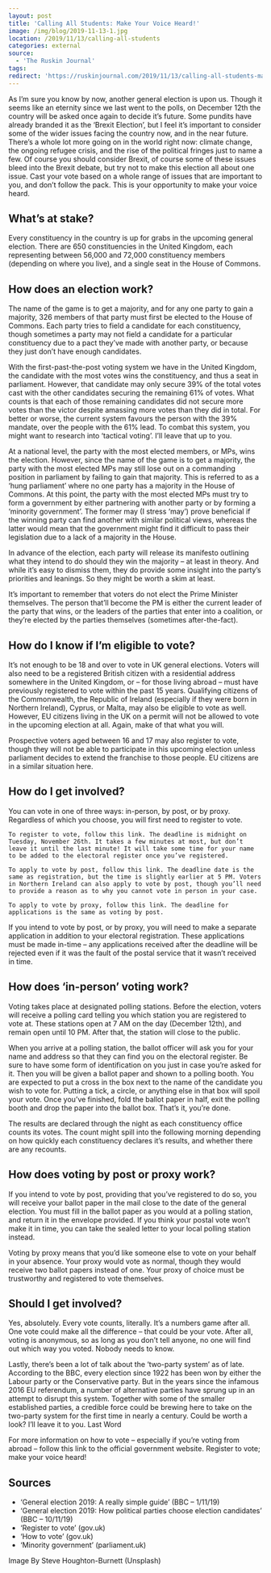 ```yaml
---
layout: post
title: 'Calling All Students: Make Your Voice Heard!'
image: /img/blog/2019-11-13-1.jpg
location: /2019/11/13/calling-all-students
categories: external
source:
  - 'The Ruskin Journal'
tags:
redirect: 'https://ruskinjournal.com/2019/11/13/calling-all-students-make-your-voice-heard/'
---
```


As I’m sure you know by now, another general election is upon us. Though it seems like an eternity since we last went to the polls, on December 12th the country will be asked once again to decide it’s future. Some pundits have already branded it as the ‘Brexit Election’, but I feel it’s important to consider some of the wider issues facing the country now, and in the near future. There’s a whole lot more going on in the world right now: climate change, the ongoing refugee crisis, and the rise of the political fringes just to name a few. Of course you should consider Brexit, of course some of these issues bleed into the Brexit debate, but try not to make this election all about one issue. Cast your vote based on a whole range of issues that are important to you, and don’t follow the pack. This is your opportunity to make your voice heard.

## What’s at stake?

Every constituency in the country is up for grabs in the upcoming general election. There are 650 constituencies in the United Kingdom, each representing between 56,000 and 72,000 constituency members (depending on where you live), and a single seat in the House of Commons.

## How does an election work?

The name of the game is to get a majority, and for any one party to gain a majority, 326 members of that party must first be elected to the House of Commons. Each party tries to field a candidate for each constituency, though sometimes a party may not field a candidate for a particular constituency due to a pact they’ve made with another party, or because they just don’t have enough candidates.

With the first-past-the-post voting system we have in the United Kingdom, the candidate with the most votes wins the constituency, and thus a seat in parliament. However, that candidate may only secure 39% of the total votes cast with the other candidates securing the remaining 61% of votes. What counts is that each of those remaining candidates did not secure more votes than the victor despite amassing more votes than they did in total. For better or worse, the current system favours the person with the 39% mandate, over the people with the 61% lead. To combat this system, you might want to research into ‘tactical voting’. I’ll leave that up to you.

At a national level, the party with the most elected members, or MPs, wins the election. However, since the name of the game is to get a majority, the party with the most elected MPs may still lose out on a commanding position in parliament by failing to gain that majority. This is referred to as a ‘hung parliament’ where no one party has a majority in the House of Commons. At this point, the party with the most elected MPs must try to form a government by either partnering with another party or by forming a ‘minority government’. The former may (I stress ‘may’) prove beneficial if the winning party can find another with similar political views, whereas the latter would mean that the government might find it difficult to pass their legislation due to a lack of a majority in the House.

In advance of the election, each party will release its manifesto outlining what they intend to do should they win the majority – at least in theory. And while it’s easy to dismiss them, they do provide some insight into the party’s priorities and leanings. So they might be worth a skim at least.

It’s important to remember that voters do not elect the Prime Minister themselves. The person that’ll become the PM is either the current leader of the party that wins, or the leaders of the parties that enter into a coalition, or they’re elected by the parties themselves (sometimes after-the-fact).

## How do I know if I’m eligible to vote?

It’s not enough to be 18 and over to vote in UK general elections. Voters will also need to be a registered British citizen with a residential address somewhere in the United Kingdom, or – for those living abroad – must have previously registered to vote within the past 15 years. Qualifying citizens of the Commonwealth, the Republic of Ireland (especially if they were born in Northern Ireland), Cyprus, or Malta, may also be eligible to vote as well. However, EU citizens living in the UK on a permit will not be allowed to vote in the upcoming election at all. Again, make of that what you will.

Prospective voters aged between 16 and 17 may also register to vote, though they will not be able to participate in this upcoming election unless parliament decides to extend the franchise to those people. EU citizens are in a similar situation here.

## How do I get involved?

You can vote in one of three ways: in-person, by post, or by proxy. Regardless of which you choose, you will first need to register to vote.

    To register to vote, follow this link. The deadline is midnight on Tuesday, November 26th. It takes a few minutes at most, but don’t leave it until the last minute! It will take some time for your name to be added to the electoral register once you’ve registered.

    To apply to vote by post, follow this link. The deadline date is the same as registration, but the time is slightly earlier at 5 PM. Voters in Northern Ireland can also apply to vote by post, though you’ll need to provide a reason as to why you cannot vote in person in your case.

    To apply to vote by proxy, follow this link. The deadline for applications is the same as voting by post.

If you intend to vote by post, or by proxy, you will need to make a separate application in addition to your electoral registration. These applications must be made in-time – any applications received after the deadline will be rejected even if it was the fault of the postal service that it wasn’t received in time.

## How does ‘in-person’ voting work?

Voting takes place at designated polling stations. Before the election, voters will receive a polling card telling you which station you are registered to vote at. These stations open at 7 AM on the day (December 12th), and remain open until 10 PM. After that, the station will close to the public.

When you arrive at a polling station, the ballot officer will ask you for your name and address so that they can find you on the electoral register. Be sure to have some form of identification on you just in case you’re asked for it. Then you will be given a ballot paper and shown to a polling booth. You are expected to put a cross in the box next to the name of the candidate you wish to vote for. Putting a tick, a circle, or anything else in that box will spoil your vote. Once you’ve finished, fold the ballot paper in half, exit the polling booth and drop the paper into the ballot box. That’s it, you’re done.

The results are declared through the night as each constituency office counts its votes. The count might spill into the following morning depending on how quickly each constituency declares it’s results, and whether there are any recounts.

## How does voting by post or proxy work?

If you intend to vote by post, providing that you’ve registered to do so, you will receive your ballot paper in the mail close to the date of the general election. You must fill in the ballot paper as you would at a polling station, and return it in the envelope provided. If you think your postal vote won’t make it in time, you can take the sealed letter to your local polling station instead.

Voting by proxy means that you’d like someone else to vote on your behalf in your absence. Your proxy would vote as normal, though they would receive two ballot papers instead of one. Your proxy of choice must be trustworthy and registered to vote themselves.

## Should I get involved?

Yes, absolutely. Every vote counts, literally. It’s a numbers game after all. One vote could make all the difference – that could be your vote. After all, voting is anonymous, so as long as you don’t tell anyone, no one will find out which way you voted. Nobody needs to know.

Lastly, there’s been a lot of talk about the ‘two-party system’ as of late. According to the BBC, every election since 1922 has been won by either the Labour party or the Conservative party. But in the years since the infamous 2016 EU referendum, a number of alternative parties have sprung up in an attempt to disrupt this system. Together with some of the smaller established parties, a credible force could be brewing here to take on the two-party system for the first time in nearly a century. Could be worth a look? I’ll leave it to you.
Last Word

For more information on how to vote – especially if you’re voting from abroad – follow this link to the official government website. Register to vote; make your voice heard!

## Sources

- ‘General election 2019: A really simple guide’ (BBC – 1/11/19)
- ‘General election 2019: How political parties choose election candidates’ (BBC – 10/11/19)
- ‘Register to vote’ (gov.uk)
- ‘How to vote’ (gov.uk)
- ‘Minority government’ (parliament.uk)

Image By Steve Houghton-Burnett (Unsplash)
